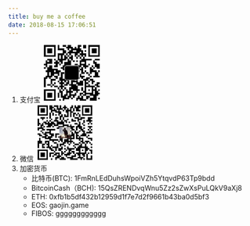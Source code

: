 ```yaml
---
title: buy me a coffee
date: 2018-08-15 17:06:51
---
```


1. 支付宝
    ![](index/0.jpg)
2. 微信
    ![](index/1.jpg)
3. 加密货币
    - 比特币(BTC): 1FmRnLEdDuhsWpoiVZh5YtqvdP63Tp9bdd
    - BitcoinCash（BCH): 15QsZRENDvqWnu5Zz2sZwXsPuLQkV9aXj8
    - ETH: 0xfb1b5df432b12959d1f7e7d2f9661b43ba0d5bf3
    - EOS: gaojin.game
    - FIBOS: gggggggggggg